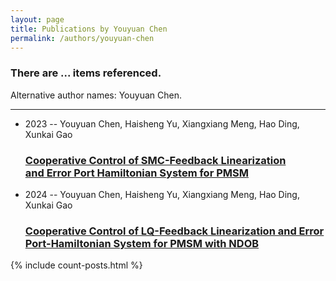 ```yaml
---
layout: page
title: Publications by Youyuan Chen
permalink: /authors/youyuan-chen
---
```


<h3 id="number-posts">There are ... items referenced.</h3>
<p id='info-authors'>Alternative author names: Youyuan Chen.</p>
<hr />
<ul class="post-list">
<li><span class='post-meta'>2023 -- Youyuan Chen, Haisheng Yu, Xiangxiang Meng, Hao Ding, Xunkai Gao</span><h3><a class='post-link' href="{{ site.baseurl }}/cooperative-control-of-smc-feedback-linearization-and-error-port-hamiltonian-system-for-pmsm">Cooperative Control of SMC-Feedback Linearization and Error Port Hamiltonian System for PMSM</a></h3></li>
<li><span class='post-meta'>2024 -- Youyuan Chen, Haisheng Yu, Xiangxiang Meng, Hao Ding, Xunkai Gao</span><h3><a class='post-link' href="{{ site.baseurl }}/cooperative-control-of-lq-feedback-linearization-and-error-port-hamiltonian-system-for-pmsm-with-ndob">Cooperative Control of LQ-Feedback Linearization and Error Port-Hamiltonian System for PMSM with NDOB</a></h3></li>

</ul>
{% include count-posts.html %}
